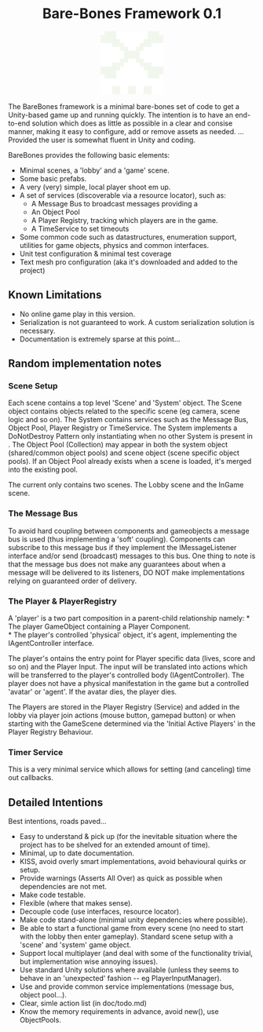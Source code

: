 ﻿
<center>

# Bare-Bones Framework 0.1

<img src="logo.png" alt="BareBones logo" width="128" height="128" style="image-rendering:pixelated">
</center>

The BareBones framework is a minimal bare-bones set of code to get a Unity-based game up and running quickly. The intention is to have an end-to-end solution which does as little as possible in a clear and consise manner, making it easy to configure, add or remove assets as needed. ... Provided the user is somewhat fluent in Unity and coding. 

BareBones provides the following basic elements:

* Minimal scenes, a 'lobby' and a 'game' scene.
* Some basic prefabs.
* A very (very) simple, local player shoot em up.
* A set of services (discoverable via a resource locator), such as:
	* A Message Bus to broadcast messages providing a 
	* An Object Pool
	* A Player Registry, tracking which players are in the game.
	* A TimeService to set timeouts
* Some common code such as datastructures, enumeration support, utilities for game objects, physics and common interfaces.
* Unit test configuration & minimal test coverage
* Text mesh pro configuration (aka it's downloaded and added to the project)

## Known Limitations 

* No online game play in this version.
* Serialization is not guaranteed to work. A custom serialization solution is necessary.
* Documentation is extremely sparse at this point...

## Random implementation notes

### Scene Setup
Each scene contains a top level 'Scene' and 'System' object. The Scene object contains objects related to the specific scene (eg camera, scene logic and so on). The System contains services such as the Message Bus, Object Pool, Player Registry or TimeService. The System implements a DoNotDestroy Pattern only instantiating when no other System is present in . The Object Pool (Collection) may appear in both the system object (shared/common object pools) and scene object (scene specific object pools). If an Object Pool already exists when a scene is loaded, it's merged into the existing pool. 

The current only contains two scenes. The Lobby scene and the InGame scene. 

### The Message Bus
To avoid hard coupling between components and gameobjects a message bus is used (thus implementing a 'soft' coupling). Components can subscribe to this message bus if they implement the IMessageListener interface and/or send (broadcast) messages to this bus. One thing to note is that the message bus does not make any guarantees about when a message will be delivered to its listeners, DO NOT make implementations relying on guaranteed order of delivery. 

### The Player & PlayerRegistry
A 'player' is a two part composition in a parent-child relationship namely:
	* The player GameObject containing a Player Component.  
	* The player's controlled 'physical' object, it's agent, implementing the IAgentController interface.

The player's ontains the entry point for Player specific data (lives, score and so on) and the Player Input. The input will be translated into actions which will be transferred to the player's controlled body (IAgentController). The player does not have a physical manifestation in the game but a controlled 'avatar' or 'agent'. If the avatar dies, the player dies. 

The Players are stored in the Player Registry (Service) and added in the lobby via player join actions (mouse button, gamepad button) or when starting with the GameScene determined via the 'Initial Active Players' in the Player Registry Behaviour.

### Timer Service

This is a very minimal service which allows for setting (and canceling) time out callbacks. 

## Detailed Intentions

Best intentions, roads paved...

* Easy to understand & pick up (for the inevitable situation where the project has to be shelved for an extended amount of time). 
* Minimal, up to date documentation.
* KISS, avoid overly smart implementations, avoid behavioural quirks or setup. 
* Provide warnings (Asserts All Over) as quick as possible when dependencies are not met. 
* Make code testable. 
* Flexible (where that makes sense). 
* Decouple code (use interfaces, resource locator). 
* Make code stand-alone (minimal unity dependencies where possible). 
* Be able to start a functional game from every scene (no need to start with the lobby then enter gameplay). Standard scene setup with a 'scene' and 'system' game object. 
* Support local multiplayer (and deal with some of the functionality trivial, but implementation wise annoying issues). 
* Use standard Unity solutions where available (unless they seems to behave in an 'unexpected' fashion -- eg PlayerInputManager).
* Use and provide common service implementations (message bus, object pool...).
* Clear, simle action list (in doc/todo.md)
* Know the memory requirements in advance, avoid new(), use ObjectPools. 
